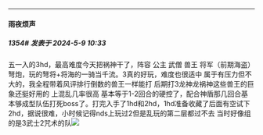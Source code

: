 ﻿
*****

####  雨夜烦声  
##### 1354#       发表于 2024-5-9 10:33

五一入的3hd，最高难度今天把祸神干了，阵容 公主 武僧 兽王 将军（前期海盗） 弩炮，玩的弩将+将海的一骑当千流。3真的好玩，难度也很适中 属于有压力但不大的，我全程带着风评排行倒数的兽王一样能打 后期打3龙神龙祸神这些兽王的巨象还挺好用的 上混乱几率很高 基本等于1-2回合的硬控了，配合神盾那几回合基本够成型队伍打死boss了。打完入手了1hd和2hd，1hd准备收藏了后面有空试下2hd，据说很难，小时候记得nds上玩过2但是乱玩的第二层都过不去 当时好像组的是3武士2咒术的队<img src="https://static.saraba1st.com/image/smiley/face2017/006.png" referrerpolicy="no-referrer">

